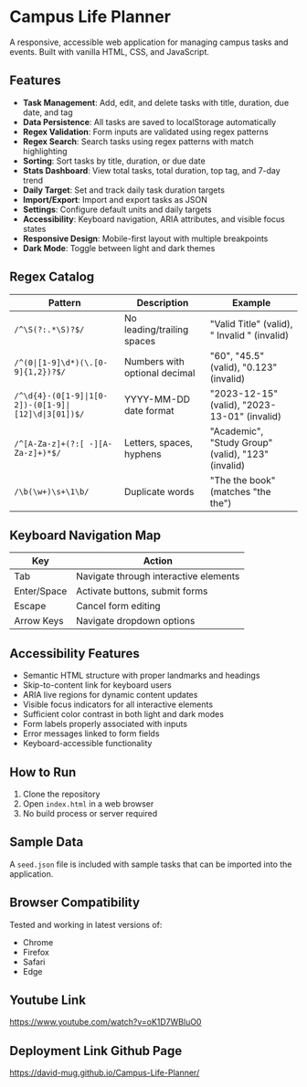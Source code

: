 # Campus Life Planner

A responsive, accessible web application for managing campus tasks and events. Built with vanilla HTML, CSS, and JavaScript.

## Features

- **Task Management**: Add, edit, and delete tasks with title, duration, due date, and tag
- **Data Persistence**: All tasks are saved to localStorage automatically
- **Regex Validation**: Form inputs are validated using regex patterns
- **Regex Search**: Search tasks using regex patterns with match highlighting
- **Sorting**: Sort tasks by title, duration, or due date
- **Stats Dashboard**: View total tasks, total duration, top tag, and 7-day trend
- **Daily Target**: Set and track daily task duration targets
- **Import/Export**: Import and export tasks as JSON
- **Settings**: Configure default units and daily targets
- **Accessibility**: Keyboard navigation, ARIA attributes, and visible focus states
- **Responsive Design**: Mobile-first layout with multiple breakpoints
- **Dark Mode**: Toggle between light and dark themes

## Regex Catalog

| Pattern | Description | Example |
|---------|-------------|--------|
| `/^\S(?:.*\S)?$/` | No leading/trailing spaces | "Valid Title" (valid), " Invalid " (invalid) |
| `/^(0\|[1-9]\d*)(\.[0-9]{1,2})?$/` | Numbers with optional decimal | "60", "45.5" (valid), "0.123" (invalid) |
| `/^\d{4}-(0[1-9]\|1[0-2])-(0[1-9]\|[12]\d\|3[01])$/` | YYYY-MM-DD date format | "2023-12-15" (valid), "2023-13-01" (invalid) |
| `/^[A-Za-z]+(?:[ -][A-Za-z]+)*$/` | Letters, spaces, hyphens | "Academic", "Study Group" (valid), "123" (invalid) |
| `/\b(\w+)\s+\1\b/` | Duplicate words | "The the book" (matches "the the") |

## Keyboard Navigation Map

| Key | Action |
|-----|--------|
| Tab | Navigate through interactive elements |
| Enter/Space | Activate buttons, submit forms |
| Escape | Cancel form editing |
| Arrow Keys | Navigate dropdown options |

## Accessibility Features

- Semantic HTML structure with proper landmarks and headings
- Skip-to-content link for keyboard users
- ARIA live regions for dynamic content updates
- Visible focus indicators for all interactive elements
- Sufficient color contrast in both light and dark modes
- Form labels properly associated with inputs
- Error messages linked to form fields
- Keyboard-accessible functionality

## How to Run

1. Clone the repository
2. Open `index.html` in a web browser
3. No build process or server required

## Sample Data

A `seed.json` file is included with sample tasks that can be imported into the application.

## Browser Compatibility

Tested and working in latest versions of:
- Chrome
- Firefox
- Safari
- Edge

## Youtube Link
https://www.youtube.com/watch?v=oK1D7WBluO0

## Deployment Link Github Page
https://david-mug.github.io/Campus-Life-Planner/
